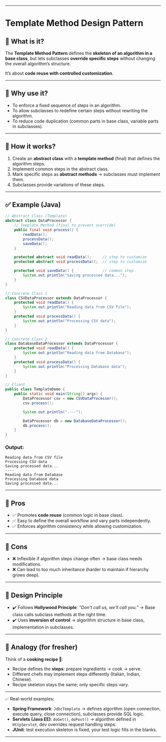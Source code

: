 
---

# Template Method Design Pattern

## 🔹 What is it?

The **Template Method Pattern** defines the **skeleton of an algorithm in a base class**, but lets subclasses **override specific steps** without changing the overall algorithm’s structure.

It’s about **code reuse with controlled customization**.

---

## 🔹 Why use it?

* To enforce a fixed sequence of steps in an algorithm.
* To allow subclasses to redefine certain steps without rewriting the algorithm.
* To reduce code duplication (common parts in base class, variable parts in subclasses).

---

## 🔹 How it works?

1. Create an **abstract class** with a **template method** (final) that defines the algorithm steps.
2. Implement common steps in the abstract class.
3. Mark specific steps as **abstract methods** → subclasses must implement them.
4. Subclasses provide variations of these steps.

---

## ✅ Example (Java)

```java
// Abstract Class (Template)
abstract class DataProcessor {
    // Template Method (final to prevent override)
    public final void process() {
        readData();
        processData();
        saveData();
    }

    protected abstract void readData();     // step to customize
    protected abstract void processData();  // step to customize

    protected void saveData() {             // common step
        System.out.println("Saving processed data...");
    }
}

// Concrete Class 1
class CSVDataProcessor extends DataProcessor {
    protected void readData() {
        System.out.println("Reading data from CSV file");
    }
    protected void processData() {
        System.out.println("Processing CSV data");
    }
}

// Concrete Class 2
class DatabaseDataProcessor extends DataProcessor {
    protected void readData() {
        System.out.println("Reading data from Database");
    }
    protected void processData() {
        System.out.println("Processing Database data");
    }
}

// Client
public class TemplateDemo {
    public static void main(String[] args) {
        DataProcessor csv = new CSVDataProcessor();
        csv.process();

        System.out.println("----");

        DataProcessor db = new DatabaseDataProcessor();
        db.process();
    }
}
```

### Output:

```
Reading data from CSV file
Processing CSV data
Saving processed data...
----
Reading data from Database
Processing Database data
Saving processed data...
```

---

## 🔹 Pros

* ✅ Promotes **code reuse** (common logic in base class).
* ✅ Easy to define the overall workflow and vary parts independently.
* ✅ Enforces algorithm consistency while allowing customization.

---

## 🔹 Cons

* ❌ Inflexible if algorithm steps change often → base class needs modifications.
* ❌ Can lead to too much inheritance (harder to maintain if hierarchy grows deep).

---

## 🔹 Design Principle

* ✔️ Follows **Hollywood Principle**: *“Don’t call us, we’ll call you.”* → Base class calls subclass methods at the right time.
* ✔️ Uses **inversion of control** → algorithm structure in base class, implementation in subclasses.

---

## 🔹 Analogy (for fresher)

Think of a **cooking recipe 🍳**:

* Recipe defines the **steps**: prepare ingredients → cook → serve.
* Different chefs may implement steps differently (Italian, Indian, Chinese).
* Recipe skeleton stays the same; only specific steps vary.

---

✅ Real-world examples:

* **Spring Framework**: `JdbcTemplate` → defines algorithm (open connection, execute query, close connection), subclasses provide SQL logic.
* **Servlets (Java EE)**: `doGet()`, `doPost()` → algorithm defined in `HttpServlet`, dev overrides request handling steps.
* **JUnit**: test execution skeleton is fixed, your test logic fills in the blanks.

---
